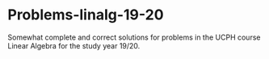 # Problems-linalg-19-20
Somewhat complete and correct solutions for problems in the UCPH course Linear Algebra for the study year 19/20. 
